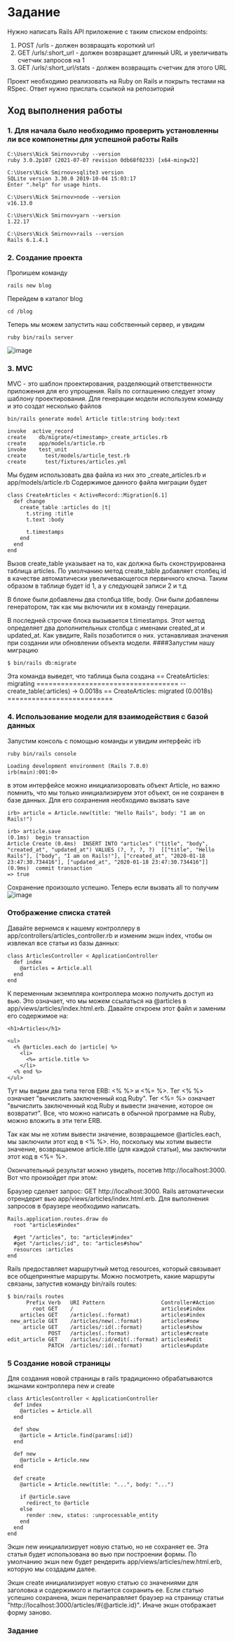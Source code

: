 # Задание 
Нужно написать Rails API приложение с таким списком endpoints:
1. POST /urls - должен возвращать короткий url
2. GET /urls/:short_url - должен возвращает длинный URL и увеличивать счетчик запросов на 1
3. GET /urls/:short_url/stats - должен возвращать счетчик для этого URL

Проект необходимо реализовать на Ruby on Rails и покрыть тестами на RSpec. Ответ нужно прислать ссылкой на репозиторий
## Ход выполнения работы
### 1. Для начала было необходимо проверить установленны ли  все компонетны для успешной работы Rails
```
C:\Users\Nick Smirnov>ruby --version
ruby 3.0.2p107 (2021-07-07 revision 0db68f0233) [x64-mingw32]

C:\Users\Nick Smirnov>sqlite3 version
SQLite version 3.30.0 2019-10-04 15:03:17
Enter ".help" for usage hints.

C:\Users\Nick Smirnov>node --version
v16.13.0

C:\Users\Nick Smirnov>yarn --version
1.22.17

C:\Users\Nick Smirnov>rails --version
Rails 6.1.4.1
```
### 2. Создание проекта
Пропишем команду 
```
rails new blog
```
Перейдем в каталог blog
```
cd /blog
```
Теперь мы можем запустить наш собственный сервер, и увидим 
```
ruby bin/rails server
```
![image](https://user-images.githubusercontent.com/57058926/140607665-1261f9af-5992-41a8-a4c1-f0b54dfe70cc.png)

### 3. MVC
MVC - это шаблон проектирования, разделяющий ответственности приложения для его упрощения. Rails по соглашению следует этому шаблону проектирования. Для генерации модели используем команду и это создат несколько файлов
```
bin/rails generate model Article title:string body:text
```
```
invoke  active_record
create    db/migrate/<timestamp>_create_articles.rb
create    app/models/article.rb
invoke    test_unit
create      test/models/article_test.rb
create      test/fixtures/articles.yml
```
Мы будем использовать два файла из них это _create_articles.rb и app/models/article.rb
Содержимое данного файла миграции будет 
```
class CreateArticles < ActiveRecord::Migration[6.1]
  def change
    create_table :articles do |t|
      t.string :title
      t.text :body

      t.timestamps
    end
  end
end
``` 
Вызов create_table указывает на то, как должна быть сконструированна таблица articles. По умолчанию метод create_table добавляет столбец id в качестве автоматически увеличевающегося первичного ключа. Таким образом в таблице будет id 1, а у следующей записи 2 и т.д

В блоке были добавлены два столбца title, body. Они были добавлены генератором, так как мы включили их в команду генерации.

В последней строчке блока вызывается t.timestamps. Этот метод определяет два дополнительных столбца с именами created_at и updated_at. Как увидите, Rails позаботится о них. устанавливая значения при создании или обновлении объекта модели.
####Запустим нашу миграцию
```
$ bin/rails db:migrate
```
Эта команда выведет, что таблица была создана
==  CreateArticles: migrating ===================================
-- create_table(:articles)
   -> 0.0018s
==  CreateArticles: migrated (0.0018s) ==========================
### 4. Использование модели для взаимодействия с базой данных
Запустим консоль с помощью команды и увидим интерфейс irb
```
ruby bin/rails console
```
```
Loading development environment (Rails 7.0.0)
irb(main):001:0>
```
в этом интерфейсе можно инициализоровать объект Article, но важно помнить, что мы только инициализируем этот объект, он не сохранен в базе данных. Для его сохранения необходимо вызвать save
```
irb> article = Article.new(title: "Hello Rails", body: "I am on Rails!")

irb> article.save
(0.1ms)  begin transaction
Article Create (0.4ms)  INSERT INTO "articles" ("title", "body", "created_at", "updated_at") VALUES (?, ?, ?, ?)  [["title", "Hello Rails"], ["body", "I am on Rails!"], ["created_at", "2020-01-18 23:47:30.734416"], ["updated_at", "2020-01-18 23:47:30.734416"]]
(0.9ms)  commit transaction
=> true
```
 Сохранение произошло успешно. Теперь если вызвать all то получим
![image](https://user-images.githubusercontent.com/57058926/140608308-33b71593-3bb4-4721-9041-e53db4b8ff6e.png)
### Отображение списка статей
Давайте вернемся к нашему контроллеру в app/controllers/articles_controller.rb и изменим экшн index, чтобы он извлекал все статьи из базы данных:
```
class ArticlesController < ApplicationController
  def index
    @articles = Article.all
  end
end
```
К переменным экземпляра контроллера можно получить доступ из вью. Это означает, что мы можем ссылаться на @articles в app/views/articles/index.html.erb. Давайте откроем этот файл и заменим его содержимое на:
```
<h1>Articles</h1>

<ul>
  <% @articles.each do |article| %>
    <li>
      <%= article.title %>
    </li>
  <% end %>
</ul>
```
Тут мы видим два типа тегов ERB: <% %> и <%= %>. Тег <% %> означает "вычислить заключенный код Ruby". Тег <%= %> означает "вычислить заключенный код Ruby и вывести значение, которое он возвратит". Все, что можно написать в обычной программе на Ruby, можно вложить в эти теги ERB.

Так как мы не хотим вывести значение, возвращаемое @articles.each, мы заключили этот код в <% %>. Но, поскольку мы хотим вывести значение, возвращаемое article.title (для каждой статьи), мы заключили этот код в <%= %>.

Окончательный результат можно увидеть, посетив http://localhost:3000. Вот что произойдет при этом:

Браузер сделает запрос: GET http://localhost:3000.
Rails автоматически отрендерит вью app/views/articles/index.html.erb.
Для выполнения запросов в браузере необходимо написать.

```
Rails.application.routes.draw do
  root "articles#index"

  #get "/articles", to: "articles#index"
  #get "/articles/:id", to: "articles#show"
  resources :articles
end
```
Rails предоставляет маршрутный метод resources, который связывает все общепринятые маршруты. Можно посмотреть, какие маршруты связаны, запустив команду bin/rails routes:
```
$ bin/rails routes
      Prefix Verb   URI Pattern                  Controller#Action
        root GET    /                            articles#index
    articles GET    /articles(.:format)          articles#index
 new_article GET    /articles/new(.:format)      articles#new
     article GET    /articles/:id(.:format)      articles#show
             POST   /articles(.:format)          articles#create
edit_article GET    /articles/:id/edit(.:format) articles#edit
             PATCH  /articles/:id(.:format)      articles#update

```
### 5 Создание новой страницы
Для создания новой страницы в rails традиционно обрабатываются экшнами контроллера new и create
```
class ArticlesController < ApplicationController
  def index
    @articles = Article.all
  end

  def show
    @article = Article.find(params[:id])
  end

  def new
    @article = Article.new
  end

  def create
    @article = Article.new(title: "...", body: "...")

    if @article.save
      redirect_to @article
    else
      render :new, status: :unprocessable_entity
    end
  end
end

```
Экшн new инициализирует новую статью, но не сохраняет ее. Эта статья будет использована во вью при построении формы. По умолчанию экшн new будет рендерить app/views/articles/new.html.erb, которую мы создадим далее.

Экшн create инициализирует новую статью со значениями для заголовка и содержимого и пытается сохранить ее. Если статью успешно сохранена, экшн перенаправляет браузер на страницу статьи "http://localhost:3000/articles/#{@article.id}". Иначе экшн отображает форму заново.
### Задание
